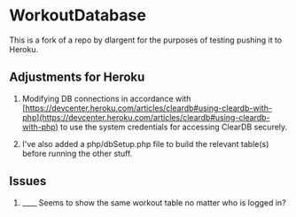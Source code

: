 # WorkoutDatabase

This is a fork of a repo by dlargent for the purposes of testing pushing it to Heroku.

## Adjustments for Heroku

1. Modifying DB connections in accordance with [https://devcenter.heroku.com/articles/cleardb#using-cleardb-with-php](https://devcenter.heroku.com/articles/cleardb#using-cleardb-with-php) to use the system credentials for accessing ClearDB securely.

1. I've also added a php/dbSetup.php file to build the relevant table(s) before running the other stuff.


## Issues

1. ____ Seems to show the same workout table no matter who is logged in?


